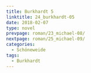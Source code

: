 ```yaml
---
title: Burkhardt 5
linktitle: 24_burkhardt-05
date: 2018-02-07
type: novel
prevpage: roman/23_michael-08/
nextpage: roman/25_michael-09/
categories:
  - Schöneweide
tags:
  - Burkhardt
---
```


